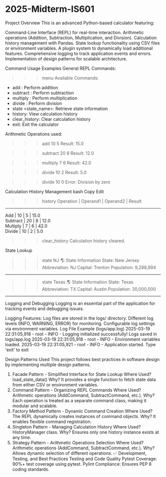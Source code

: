 # 2025-Midterm-IS601
 Project Overview
This is an advanced Python-based calculator featuring:

Command-Line Interface (REPL) for real-time interaction.
Arithmetic operations (Addition, Subtraction, Multiplication, and Division).
Calculation history management with Pandas.
State lookup functionality using CSV files or environment variables.
A plugin system to dynamically load additional features.
Comprehensive logging to track application events and errors.
Implementation of design patterns for scalable architecture.

Command Usage Examples
General REPL Commands:
>>> menu
Available Commands:
 - add <x> <y>: Perform addition
 - subtract <x> <y>: Perform subtraction
 - multiply <x> <y>: Perform multiplication
 - divide <x> <y>: Perform division
 - state <state_name>: Retrieve state information
 - history: View calculation history
 - clear_history: Clear calculation history
 - exit: Exit the calculator

Arithmetic Operations used:
>>> add 10 5
Result: 15.0

>>> subtract 20 8
Result: 12.0

>>> multiply 7 6
Result: 42.0

>>> divide 10 2
Result: 5.0

>>> divide 10 0
Error: Division by zero

Calculation History Management
bash
Copy
Edit
>>> history
Operation | Operand1 | Operand2 | Result
----------------------------------------
Add       | 10       | 5        | 15.0  
Subtract  | 20       | 8        | 12.0  
Multiply  | 7        | 6        | 42.0  
Divide    | 10       | 2        | 5.0  

>>> clear_history
Calculation history cleared.

State Lookup
>>> state NJ
🌎 State Information
State: New Jersey
Abbreviation: NJ
Capital: Trenton
Population: 9,288,994
------------------------------

>>> state Texas
🌎 State Information
State: Texas
Abbreviation: TX
Capital: Austin
Population: 30,000,000
------------------------------

Logging and Debugging
Logging is an essential part of the application for tracking events and debugging issues.

 Logging Features:
Log files are stored in the logs/ directory.
Different log levels (INFO, WARNING, ERROR) for monitoring.
Configurable log settings via environment variables.
 Log File Example (logs/app.log)
2025-03-19 22:31:05,918 - root - INFO - Logging initialized successfully! Logs saved in logs/app.log
2025-03-19 22:31:05,918 - root - INFO - Environment variables loaded.
2025-03-19 22:31:05,921 - root - INFO - Application started. Type 'exit' to exit

Design Patterns Used
This project follows best practices in software design by implementing multiple design patterns.

1. Facade Pattern - Simplified Interface for State Lookup
Where Used? load_state_data()
Why? It provides a single function to fetch state data from either CSV or environment variables.
2. Command Pattern - Organizing REPL Commands
Where Used? Arithmetic operations (AddCommand, SubtractCommand, etc.).
Why? Each operation is treated as a separate command class, making it modular and scalable.
3.  Factory Method Pattern - Dynamic Command Creation
Where Used? The REPL dynamically creates instances of command objects.
Why? It enables flexible command registration.
4.  Singleton Pattern - Managing Calculation History
Where Used? HistoryManager class.
Why? Ensures only one history instance exists at any time.
5. Strategy Pattern - Arithmetic Operations Selection
Where Used? Arithmetic operations (AddCommand, SubtractCommand, etc.).
Why? Allows dynamic selection of different operations.
✅ Development, Testing, and Best Practices
Testing and Code Quality
 Pytest Coverage: 90%+ test coverage using pytest.
 Pylint Compliance: Ensures PEP 8 coding standards.

